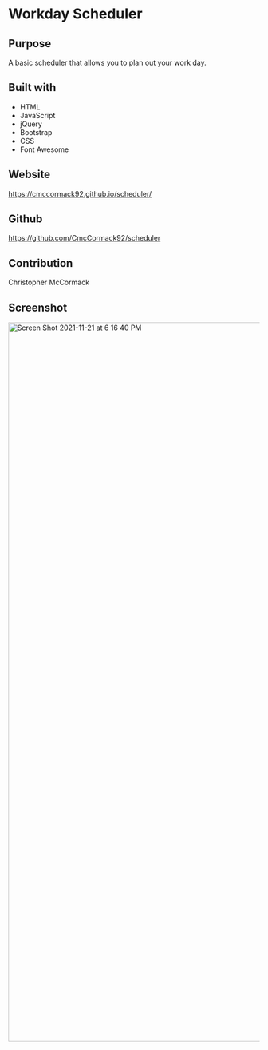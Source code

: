 # Workday Scheduler

## Purpose

A basic scheduler that allows you to plan out your work day.

## Built with

* HTML
* JavaScript
* jQuery
* Bootstrap
* CSS
* Font Awesome

## Website

https://cmccormack92.github.io/scheduler/

## Github

https://github.com/CmcCormack92/scheduler

## Contribution

Christopher McCormack

## Screenshot

<img width="1440" alt="Screen Shot 2021-11-21 at 6 16 40 PM" src="https://user-images.githubusercontent.com/86354138/142782819-fb26e613-a79f-4833-aa58-8e1a8db41934.png">
